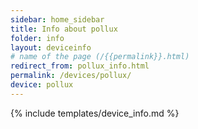 ```yaml
---
sidebar: home_sidebar
title: Info about pollux
folder: info
layout: deviceinfo
# name of the page (/{{permalink}}.html)
redirect_from: pollux_info.html
permalink: /devices/pollux/
device: pollux
---
```

{% include templates/device_info.md %}
